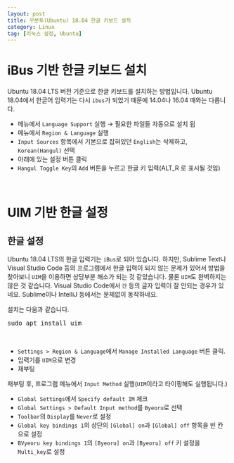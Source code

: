 ```yaml
---
layout: post
title: 우분투(Ubuntu) 18.04 한글 키보드 설치
category: Linux
tag: [리눅스 설정, Ubuntu]
---
```

# iBus 기반 한글 키보드 설치

Ubuntu 18.04 LTS 버전 기준으로 한글 키보드를 설치하는 방법입니다.
Ubuntu 18.04에서 한글어 입력기는 다시 `ibus`가 되었기 때문에 14.04나 16.04 때와는 다릅니다.

* 메뉴에서 `Language Support` 실행 → 필요한 파일들 자동으로 설치 됨
* 메뉴에서 `Region & Language` 실행
* `Input Sources` 항목에서 기본으로 잡혀있던 `English`는 삭제하고, `Korean(Hangul)` 선택
* 아래에 있는 설정 버튼 클릭
* `Hangul Toggle Key`의 `Add` 버튼을 누르고 <kbd>한글</kbd> 키 입력(ALT_R 로 표시될 것임)

<br>

# UIM 기반 한글 설정

## 한글 설정

Ubuntu 18.04 LTS의 한글 입력기는 `iBus`로 되어 있습니다. 하지만, Sublime Text나 Visual Studio Code 등의 프로그램에서 한글 입력이 되지 않는 문제가 있어서 방법을 찾아보니 `UIM`을 이용하면 상당부분 해소가 되는 것 같았습니다. 물론 `UIM`도 완벽하지는 않은 것 같습니다. Visual Studio Code에서 `간` 등의 글자 입력이 잘 안되는 경우가 있네요. Sublime이나 IntelliJ 등에서는 문제없이 동작하네요.

설치는 다음과 같습니다.

<pre class="prettyprint">
sudo apt install uim
</pre>

<br>

* `Settings > Region & Language`에서 `Manage Installed Language` 버튼 클릭.
* 입력기를 `UIM`으로 변경
* 재부팅

재부팅 후, 프로그램 메뉴에서 `Input Method` 실행(`UIM`이라고 타이핑해도 실행됩니다.)

* `Global Settings`에서 `Specify default IM` 체크
* `Global Settings > Default Input method`를 `Byeoru`로 선택
* `Toolbar`의 `Display`를 `Never`로 설정
* `Global key bindings 1`의 상단의 `[Global] on`과 `[Global] off` 항목을 빈 칸으로 설정
* `BVyeoru key bindings 1`의 `[Byeoru] on`과 `[Byeoru] off` 키 설정을 `Multi_key`로 설정